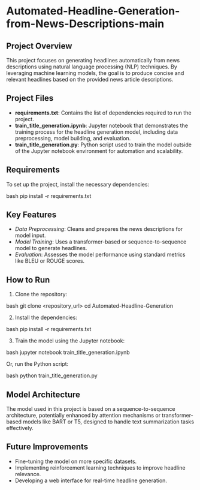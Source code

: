 # Automated-Headline-Generation-from-News-Descriptions-main
## Project Overview

This project focuses on generating headlines automatically from news descriptions using natural language processing (NLP) techniques. By leveraging machine learning models, the goal is to produce concise and relevant headlines based on the provided news article descriptions.

## Project Files

- **requirements.txt**: Contains the list of dependencies required to run the project.
- **train_title_generation.ipynb**: Jupyter notebook that demonstrates the training process for the headline generation model, including data preprocessing, model building, and evaluation.
- **train_title_generation.py**: Python script used to train the model outside of the Jupyter notebook environment for automation and scalability.

## Requirements

To set up the project, install the necessary dependencies:

bash
pip install -r requirements.txt


## Key Features

- *Data Preprocessing*: Cleans and prepares the news descriptions for model input.
- *Model Training*: Uses a transformer-based or sequence-to-sequence model to generate headlines.
- *Evaluation*: Assesses the model performance using standard metrics like BLEU or ROUGE scores.

## How to Run

1. Clone the repository:

bash
git clone <repository_url>
cd Automated-Headline-Generation


2. Install the dependencies:

bash
pip install -r requirements.txt


3. Train the model using the Jupyter notebook:

bash
jupyter notebook train_title_generation.ipynb


Or, run the Python script:

bash
python train_title_generation.py


## Model Architecture

The model used in this project is based on a sequence-to-sequence architecture, potentially enhanced by attention mechanisms or transformer-based models like BART or T5, designed to handle text summarization tasks effectively.

## Future Improvements

- Fine-tuning the model on more specific datasets.
- Implementing reinforcement learning techniques to improve headline relevance.
- Developing a web interface for real-time headline generation.
